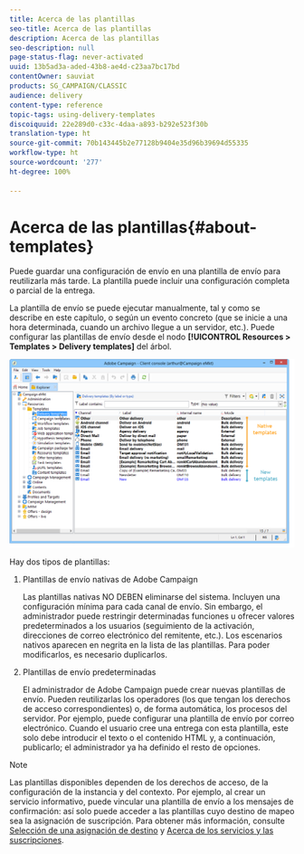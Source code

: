 ```yaml
---
title: Acerca de las plantillas
seo-title: Acerca de las plantillas
description: Acerca de las plantillas
seo-description: null
page-status-flag: never-activated
uuid: 13b5ad3a-aded-43b8-ae4d-c23aa7bc17bd
contentOwner: sauviat
products: SG_CAMPAIGN/CLASSIC
audience: delivery
content-type: reference
topic-tags: using-delivery-templates
discoiquuid: 22e289d0-c33c-4daa-a893-b292e523f30b
translation-type: ht
source-git-commit: 70b143445b2e77128b9404e35d96b39694d55335
workflow-type: ht
source-wordcount: '277'
ht-degree: 100%

---
```



# Acerca de las plantillas{#about-templates}

Puede guardar una configuración de envío en una plantilla de envío para reutilizarla más tarde. La plantilla puede incluir una configuración completa o parcial de la entrega.

La plantilla de envío se puede ejecutar manualmente, tal y como se describe en este capítulo, o según un evento concreto (que se inicie a una hora determinada, cuando un archivo llegue a un servidor, etc.). Puede configurar las plantillas de envío desde el nodo **[!UICONTROL Resources > Templates > Delivery templates]** del árbol.

![](assets/s_user_template_list.png)

Hay dos tipos de plantillas:

1. Plantillas de envío nativas de Adobe Campaign

   Las plantillas nativas NO DEBEN eliminarse del sistema. Incluyen una configuración mínima para cada canal de envío. Sin embargo, el administrador puede restringir determinadas funciones u ofrecer valores predeterminados a los usuarios (seguimiento de la activación, direcciones de correo electrónico del remitente, etc.). Los escenarios nativos aparecen en negrita en la lista de las plantillas. Para poder modificarlos, es necesario duplicarlos.

1. Plantillas de envío predeterminadas

   El administrador de Adobe Campaign puede crear nuevas plantillas de envío. Pueden reutilizarlas los operadores (los que tengan los derechos de acceso correspondientes) o, de forma automática, los procesos del servidor. Por ejemplo, puede configurar una plantilla de envío por correo electrónico. Cuando el usuario cree una entrega con esta plantilla, este solo debe introducir el texto o el contenido HTML y, a continuación, publicarlo; el administrador ya ha definido el resto de opciones.

>[!NOTE]
>
>Las plantillas disponibles dependen de los derechos de acceso, de la configuración de la instancia y del contexto. Por ejemplo, al crear un servicio informativo, puede vincular una plantilla de envío a los mensajes de confirmación: así solo puede acceder a las plantillas cuyo destino de mapeo sea la asignación de suscripción. Para obtener más información, consulte [Selección de una asignación de destino](../../delivery/using/selecting-a-target-mapping.md) y [Acerca de los servicios y las suscripciones](../../delivery/using/about-services-and-subscriptions.md).
